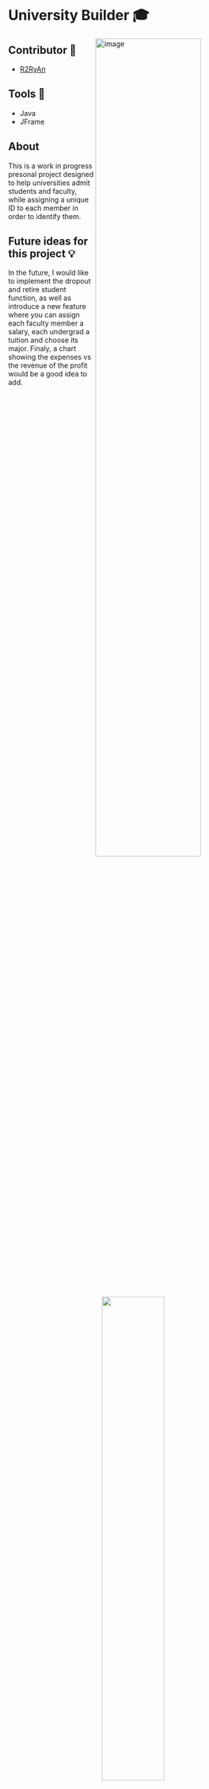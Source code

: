 # University Builder 🎓

<img align = Right width="65%" alt="image" src="https://github.com/R2RyAn/AddMeImages/blob/main/Univeristy%20Builder/UB_Home.png">


## Contributor 🤝
* [R2RyAn](https://github.com/R2RyAn)

## Tools 🔨
* Java
* JFrame

## About

This is a work in progress presonal project designed to help universities admit students and faculty, while assigning a unique ID to each member in order to identify them.

## Future ideas for this project 💡 
In the future, I would like to implement the dropout and retire student function, as well as introduce a new feature where you can assign each faculty member a salary, each undergrad a tuition and choose its major. Finaly, a chart showing the expenses vs the revenue of the profit would be a good idea to add.

<p align="center">
<img width="50%" src="https://github.com/R2RyAn/AddMeImages/blob/main/Univeristy%20Builder/UB_AddPage.png">
</p>


## Future improvments 🪄
* More information to display on the Member About Page.
* More secure database implementation 
* User logins
* Mobile implementation 

<br></br>

## Application functionality ⚙️
* Add a person
<img width="960" alt="image" src="https://github.com/R2RyAn/AddMeImages/blob/main/Univeristy%20Builder/UB_AddPage.png">

* Choose an position (Student, Faculty Member, Dean)
<img width="960" alt="image" src="https://github.com/R2RyAn/AddMeImages/blob/main/Univeristy%20Builder/UB_AddingPerson.png">

* Choose an image for the member(optional)
<img width="960" alt="image" src="https://github.com/R2RyAn/AddMeImages/blob/main/Univeristy%20Builder/UB_AddImage.png">

* Check a sorted list of all members of the university (Dean -> Faculty -> Student)
<img width="960" alt="image" src="https://github.com/R2RyAn/AddMeImages/blob/main/Univeristy%20Builder/UB_List.png">

* Check a sorted list of all members of the university (Dean -> Faculty -> Student)
<img width="960" alt="image" src="https://github.com/R2RyAn/AddMeImages/blob/main/Univeristy%20Builder/UB_List.png">

* Home page refreshes showing the number of members in each category next to the max number possible
<img width="960" alt="image" src="https://github.com/R2RyAn/AddMeImages/blob/main/Univeristy%20Builder/UB_RefreshHome.png">

* Window showing all the students information including the picture chosen ( Must click on the person in the list)
<img width="960" alt="image" src="https://github.com/R2RyAn/AddMeImages/blob/main/Univeristy%20Builder/UB_StudentInfo.png">

* Unique ID for each Univeristy Member
<img width="960" alt="image" src="https://github.com/R2RyAn/AddMeImages/blob/main/Univeristy%20Builder/UB_StudentInfoMay.png">

